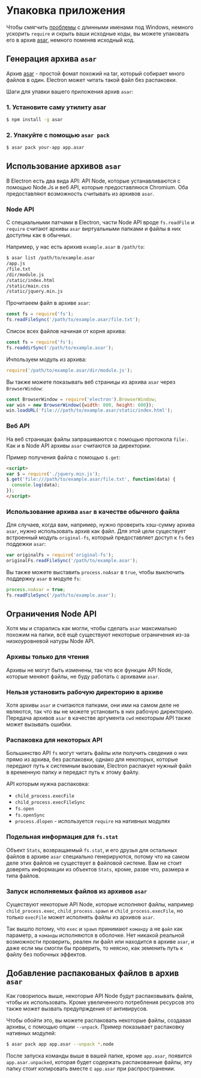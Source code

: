 # Упаковка приложения

Чтобы смягчить [проблемы](https://github.com/joyent/node/issues/6960) с длинными
именами под  Windows, немного ускорить `require` и скрыть ваши исходные коды, вы
можете упаковать его в архив [asar][asar], немного поменяв исходный код.

## Генерация архива `asar`

Архив [asar][asar] - простой фомат похожий на tar, который собирает много файлов
в один. Electron может читать такой файл без распаковки.

Шаги для упавки вашего приложения архив `asar`:

### 1. Установите саму утилиту asar

```bash
$ npm install -g asar
```

### 2. Упакуйте с помощью `asar pack`

```bash
$ asar pack your-app app.asar
```

## Использование архивов `asar`

В Electron есть два вида API: API Node, которые устанавливаются с помощью Node.Js и
веб API, которые предоставляюся Chromium. Оба предоставляют возможность считывать из
архивов `asar`.

### Node API

С специальными патчами в Electron, части Node API вроде `fs.readFile` и `require`
считают архивы `asar` виртуальными папками и файлы в них доступны как в обычных.

Например, у нас есть арихив `example.asar` в `/path/to`:

```bash
$ asar list /path/to/example.asar
/app.js
/file.txt
/dir/module.js
/static/index.html
/static/main.css
/static/jquery.min.js
```

Прочитаеем файл в архиве `asar`:

```javascript
const fs = require('fs');
fs.readFileSync('/path/to/example.asar/file.txt');
```

Список всех файлов начиная от корня архива:

```javascript
const fs = require('fs');
fs.readdirSync('/path/to/example.asar');
```

Ичпользуем модуль из архива:

```javascript
require('/path/to/example.asar/dir/module.js');
```

Вы также можете показывать веб страницы из архива `asar` через `BrowserWindow`:

```javascript
const BrowserWindow = require('electron').BrowserWindow;
var win = new BrowserWindow({width: 800, height: 600});
win.loadURL('file:///path/to/example.asar/static/index.html');
```

### Веб API

На веб страницах файлы запрашиваются с помощью протокола `file:`. Как и в Node API
архивы `asar` считаются за директории.

Пример получения файла с помощью `$.get`:

```html
<script>
var $ = require('./jquery.min.js');
$.get('file:///path/to/example.asar/file.txt', function(data) {
  console.log(data);
});
</script>
```


### Использование архива `asar` в качестве обычного файла

Для случаев, когда вам, например, нужно проверить хэш-сумму архива `asar`,
нужно использовать архив как файл. Для этой цели существует встроенный модуль
`original-fs`, который предоставляет доступ к `fs` без поддежки `asar`:

```javascript
var originalFs = require('original-fs');
originalFs.readFileSync('/path/to/example.asar');
```
Вы также можете выставить `process.noAsar` в `true`, чтобы выключить поддержку `asar`
в модуле `fs`:

```javascript
process.noAsar = true;
fs.readFileSync('/path/to/example.asar');
```

## Ограничения Node API

Хотя мы и старались как могли, чтобы сделать `asar` максимально похожим на папки,
всё ещё существуют некоторые ограничения из-за низкоуровневой натуры Node API.

### Архивы только для чтения

Архивы не могут быть изменены, так что все функции API Node, которые меняют файлы,
не буду работать с архивами `asar`.

### Нельзя установить рабочую директорию в архиве

Хотя архивы `asar` и считаются папками, они ими на самом деле не являются,
так что вы не можете установить в них рабочую директорию. Передача
архивов `asar` в качестве аргумента `cwd` некоторым API также может вызывать ошибки.


### Распаковка для некоторых API

Большинство API `fs` могут читать файлы или получить сведения о них прямо из
архива, без распаковки, однако для некоторых, которые передают путь к системным
вызовам, Electron распакует нужный файл в временную папку и передаст путь к этому
файлу.

API которым нужна распаковка:

* `child_process.execFile`
* `child_process.execFileSync`
* `fs.open`
* `fs.openSync`
* `process.dlopen` - используется `require` на нативных модулях

### Подельная информация для `fs.stat`

Объект `Stats`, возвращаемый `fs.stat`, и его друзья для остальных файлов
в архиве `asar` специально генерируются, потому что на самом деле этих файлов
не существует в файловой системе. Вам не стоит доверять информации
из объектов `Stats`, кроме, разве что, размера и типа файлов.

### Запуск исполняемых файлов из архивов `asar`

Существуют некоторые API Node, которые исполняют файлы, например `child_process.exec`,
`child_process.spawn` и `child_process.execFile`, но только `execFile` может
исполнять файлы из архивов `asar`.

Так вышло потому, что `exec` и `spawn` принимают `команду` а не `файл` как параметр,
а `команды` исполняются в оболочке. Нет никакой реальной возможности проверить,
реален ли файл или находится в архиве `asar`, и даже если мы смогли бы проверить,
то неясно, как земенить путь к файлу без побочных эффектов.

## Добавление распакованых файлов в архив `asar`

Как говорилось выше, некоторые API Node будут распаковывать файлв,
чтобы их использовать. Кроме увеличенного потребления ресурсов это также
может вызвать предупрждения от антивирусов.

Чтобы обойти это, вы можете распаковать некоторые файлы, создавая архивы,
с помощью опции `--unpack`. Пример показывает распаковку нативных модулей:

```bash
$ asar pack app app.asar --unpack *.node
```

После запуска команды выше в вашей папке, кроме `app.asar`, появится
`app.asar.unpacked`, которая будет содержать распакованные файлы, эту
папку стоит копировать вместе с `app.asar` при распространении.

[asar]: https://github.com/atom/asar

